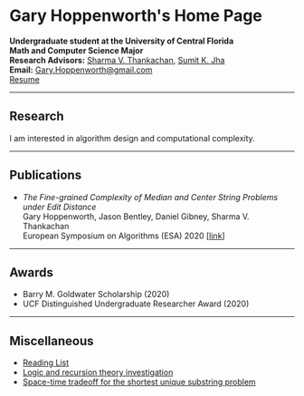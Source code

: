 # Gary Hoppenworth's Home Page

**Undergraduate student at the University of Central Florida**  
**Math and Computer Science Major**  
**Research Advisors:** [Sharma V. Thankachan](http://www.cs.ucf.edu/~sharma/), [Sumit K. Jha](https://sumitkumarjha.com/)  
**Email:** [Gary.Hoppenworth@gmail.com]()  
[Resume](./data/resume.pdf)
***
## Research  
I am interested in algorithm design and computational complexity. 
***
## Publications
* *The Fine-grained Complexity of Median and Center String Problems under Edit Distance*  
   Gary Hoppenworth, Jason Bentley, Daniel Gibney, Sharma V. Thankachan  
   European Symposium on Algorithms (ESA) 2020 [[link](https://www.cs.ucf.edu/~sharma/papers/k_Edit_Distance.pdf)]
***
## Awards
* Barry M. Goldwater Scholarship (2020)
* UCF Distinguished Undergraduate Researcher Award (2020)
***
## Miscellaneous
* [Reading List]()
* [Logic and recursion theory investigation](./data/logic_investigation.pdf)
* [Space-time tradeoff for the shortest unique substring problem](./data/SUS_space_time_tradeoff.pdf)
